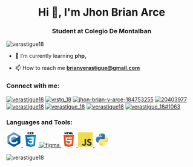 <h1 align="center">Hi 👋, I'm Jhon Brian Arce</h1>
<h3 align="center">Student at Colegio De Montalban</h3>

<p align="left"> <img src="https://komarev.com/ghpvc/?username=verastigue18&label=Profile%20views&color=0e75b6&style=flat" alt="verastigue18" /> </p>

- 🌱 I’m currently learning **php,**

- 📫 How to reach me **brianverastigue@gmail.com**

<h3 align="left">Connect with me:</h3>
<p align="left">
<a href="https://dev.to/verastigue18" target="blank"><img align="center" src="https://raw.githubusercontent.com/rahuldkjain/github-profile-readme-generator/master/src/images/icons/Social/devto.svg" alt="verastigue18" height="30" width="40" /></a>
<a href="https://twitter.com/vrstg_18" target="blank"><img align="center" src="https://raw.githubusercontent.com/rahuldkjain/github-profile-readme-generator/master/src/images/icons/Social/twitter.svg" alt="vrstg_18" height="30" width="40" /></a>
<a href="https://linkedin.com/in/verastigue18" target="blank"><img align="center" src="https://raw.githubusercontent.com/rahuldkjain/github-profile-readme-generator/master/src/images/icons/Social/linked-in-alt.svg" alt="jhon-brian-v-arce-184753255" height="30" width="40" /></a>
<a href="https://stackoverflow.com/users/20403977" target="blank"><img align="center" src="https://raw.githubusercontent.com/rahuldkjain/github-profile-readme-generator/master/src/images/icons/Social/stack-overflow.svg" alt="20403977" height="30" width="40" /></a>
<a href="https://fb.com/verastigue18" target="blank"><img align="center" src="https://raw.githubusercontent.com/rahuldkjain/github-profile-readme-generator/master/src/images/icons/Social/facebook.svg" alt="verastigue18" height="30" width="40" /></a>
<a href="https://instagram.com/verastigue_18" target="blank"><img align="center" src="https://raw.githubusercontent.com/rahuldkjain/github-profile-readme-generator/master/src/images/icons/Social/instagram.svg" alt="verastigue_18" height="30" width="40" /></a>
<a href="https://www.leetcode.com/verastigue18" target="blank"><img align="center" src="https://raw.githubusercontent.com/rahuldkjain/github-profile-readme-generator/master/src/images/icons/Social/leet-code.svg" alt="verastigue18" height="30" width="40" /></a>
<a href="https://discord.gg/verastigue_18#1063" target="blank"><img align="center" src="https://raw.githubusercontent.com/rahuldkjain/github-profile-readme-generator/master/src/images/icons/Social/discord.svg" alt="verastigue_18#1063" height="30" width="40" /></a>
</p>

<h3 align="left">Languages and Tools:</h3>
<p align="left"> <a href="https://www.cprogramming.com/" target="_blank" rel="noreferrer"> <img src="https://raw.githubusercontent.com/devicons/devicon/master/icons/c/c-original.svg" alt="c" width="40" height="40"/> </a> <a href="https://www.w3schools.com/css/" target="_blank" rel="noreferrer"> <img src="https://raw.githubusercontent.com/devicons/devicon/master/icons/css3/css3-original-wordmark.svg" alt="css3" width="40" height="40"/> </a> <a href="https://www.figma.com/" target="_blank" rel="noreferrer"> <img src="https://www.vectorlogo.zone/logos/figma/figma-icon.svg" alt="figma" width="40" height="40"/> </a> <a href="https://www.w3.org/html/" target="_blank" rel="noreferrer"> <img src="https://raw.githubusercontent.com/devicons/devicon/master/icons/html5/html5-original-wordmark.svg" alt="html5" width="40" height="40"/> </a> <a href="https://developer.mozilla.org/en-US/docs/Web/JavaScript" target="_blank" rel="noreferrer"> <img src="https://raw.githubusercontent.com/devicons/devicon/master/icons/javascript/javascript-original.svg" alt="javascript" width="40" height="40"/> </a> <a href="https://www.python.org" target="_blank" rel="noreferrer"> <img src="https://raw.githubusercontent.com/devicons/devicon/master/icons/python/python-original.svg" alt="python" width="40" height="40"/> </a> </p>

<p><img align="center" src="https://github-readme-stats.vercel.app/api/top-langs?username=verastigue18&show_icons=true&locale=en&layout=compact" alt="verastigue18" /></p
